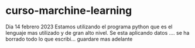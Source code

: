 # curso-marchine-learning
Dia 14 febrero 2023
Estamos utilizando el programa python que es el lenguaje mas utilizado y de gran alto nivel.
Se esta aplicando datos .... se ha borrado todo lo que escribi... guardare mas adelante
